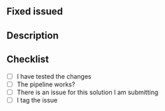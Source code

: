 ## Fixed issued

<!-- Provide any references to related issues 
    This PR fix #insert_here_the_issue_number if more add more lines, always with the word fix before
-->

## Description

<!-- Describe the problem or the goal of this Pull Request -->


## Checklist

- [ ] I have tested the changes
- [ ] The pipeline works?
- [ ] There is an issue for this solution I am submitting
- [ ] I tag the issue
